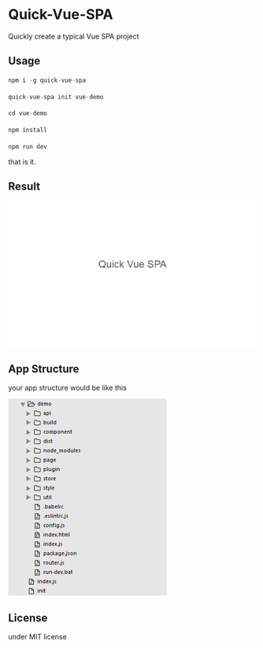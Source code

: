 # Quick-Vue-SPA
Quickly create a typical Vue SPA project

## Usage
```js
npm i -g quick-vue-spa

quick-vue-spa init vue-demo

cd vue-demo

npm install

npm run dev
```
that is it.

## Result
<p>
  <img src="./cover.png">
</p>

## App Structure
your app structure would be like this
<p>
  <img src="./app-structure.png">
</p>

## License
under MIT license